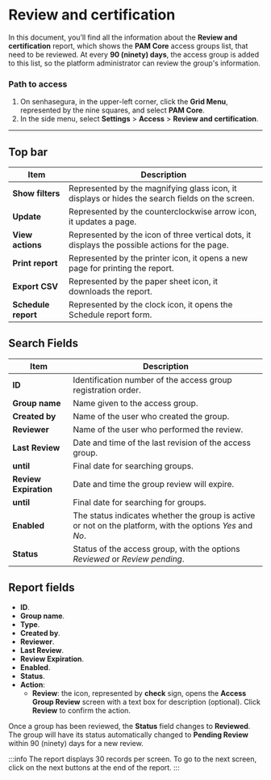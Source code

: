 # Review and certification

In this document, you’ll find all the information about the **Review and certification** report, which shows the **PAM Core** access groups list, that need to be reviewed.
At every **90 (ninety) days**, the access group is added to this list, so the platform administrator can review the group's information.

### Path to access

1. On senhasegura, in the upper-left corner, click the **Grid Menu**, represented by the nine squares, and select **PAM Core**.
2. In the side menu, select **Settings** > **Access** > **Review and certification**.

---
## Top bar

| **Item**| **Description**|
|----------|-----------------|
| **Show filters**| Represented by the magnifying glass icon, it displays or hides the search fields on the screen. |
| **Update**| Represented by the counterclockwise arrow icon, it updates a page. |
| **View actions**| Represented by the icon of three vertical dots, it displays the possible actions for the page.|
| **Print report**| Represented by the printer icon, it opens a new page for printing the report.|
| **Export CSV**| Represented by the paper sheet icon, it downloads the report.|
| **Schedule report**  | Represented by the clock icon, it opens the Schedule report form.|


## Search Fields
| **Item**| **Description**|
|-----------------|-------------------|
| **ID**| Identification number of the access group registration order.|
| **Group name**| Name given to the access group.|
| **Created by**| Name of the user who created the group.|
| **Reviewer**| Name of the user who performed the review.|
| **Last Review**| Date and time of the last revision of the access group.|
| **until**| Final date for searching groups.|
| **Review Expiration** | Date and time the group review will expire.|
| **until**| Final date for searching for groups.|
| **Enabled**| The status indicates whether the group is active or not on the platform, with the options *Yes* and *No*. |
| **Status**| Status of the access group, with the options *Reviewed* or *Review pending*. |



## Report fields

* **ID**.
* **Group name**.
* **Type**.
* **Created by**.
* **Reviewer**.
* **Last Review**.
* **Review Expiration**.
* **Enabled**.
* **Status**.
* **Action**:
    * **Review**: the icon, represented by **check** sign, opens the **Access Group Review** screen with a text box for description (optional). Click **Review** to confirm the action. 

Once a group has been reviewed, the **Status** field changes to **Reviewed**. The group will have its status automatically changed to **Pending Review** within 90 (ninety) days for a new review.

 :::info
The report displays 30 records per screen. To go to the next screen, click on the next buttons at the end of the report.
:::
